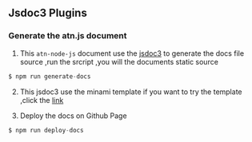 ## Jsdoc3 Plugins


### Generate the atn.js document
1. This `atn-node-js` document use the [jsdoc3](https://github.com/jsdoc3/jsdoc) to generate the docs file source ,run the srcript ,you will the documents static source
```javascript
$ npm run generate-docs
```

2. This jsdoc3 use the minami template if you want to try the template ,click the [link](https://github.com/nijikokun/minami)


3. Deploy the docs on Github Page

```javascript
$ npm run deploy-docs
```

